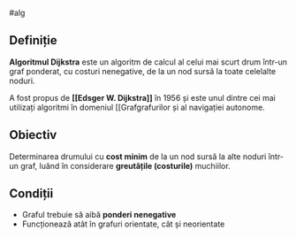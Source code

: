 #alg

## Definiție

**Algoritmul Dijkstra** este un algoritm de calcul al celui mai scurt drum într-un graf ponderat, cu costuri nenegative, de la un nod sursă la toate celelalte noduri.

A fost propus de **[[Edsger W. Dijkstra]]** în 1956 și este unul dintre cei mai utilizați algoritmi în domeniul [[Grafgrafurilor și al navigației autonome.

## Obiectiv

Determinarea drumului cu **cost minim** de la un nod sursă la alte noduri într-un graf, luând în considerare **greutățile (costurile)** muchiilor.

## Condiții

- Graful trebuie să aibă **ponderi nenegative**
- Funcționează atât în grafuri orientate, cât și neorientate